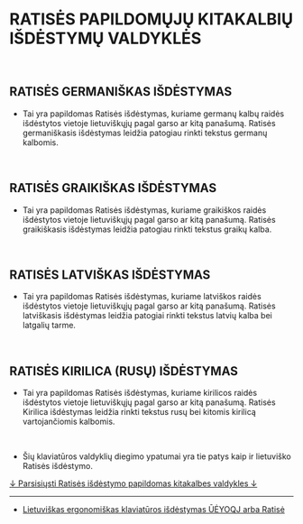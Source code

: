 
# RATISĖS PAPILDOMŲJŲ KITAKALBIŲ IŠDĖSTYMŲ VALDYKLĖS

<br>

## RATISĖS GERMANIŠKAS IŠDĖSTYMAS

- Tai yra papildomas Ratisės išdėstymas, kuriame germanų kalbų raidės išdėstytos vietoje lietuviškųjų pagal garso ar kitą panašumą.
Ratisės germaniškasis išdėstymas leidžia patogiau rinkti tekstus germanų kalbomis.

<br>

## RATISĖS GRAIKIŠKAS IŠDĖSTYMAS

- Tai yra papildomas Ratisės išdėstymas, kuriame graikiškos raidės išdėstytos vietoje lietuviškųjų pagal garso ar kitą panašumą.
Ratisės graikiškasis išdėstymas leidžia patogiau rinkti tekstus graikų kalba.

<br>

## RATISĖS LATVIŠKAS IŠDĖSTYMAS

- Tai yra papildomas Ratisės išdėstymas, kuriame latviškos raidės išdėstytos vietoje lietuviškųjų pagal garso ar kitą panašumą.
Ratisės latviškasis išdėstymas leidžia patogiai rinkti tekstus latvių kalba bei latgalių tarme.

<br>

## RATISĖS KIRILICA (RUSŲ) IŠDĖSTYMAS

- Tai yra papildomas Ratisės išdėstymas, kuriame kirilicos raidės išdėstytos vietoje lietuviškųjų pagal garso ar kitą panašumą.
Ratisės Kirilica išdėstymas leidžia rinkti tekstus rusų bei kitomis kirilicą vartojančiomis kalbomis.

<br>

- Šių klaviatūros valdyklių diegimo ypatumai yra tie patys kaip ir lietuviško Ratisės išdėstymo.

[↓ Parsisiųsti Ratisės išdėstymo papildomas kitakalbes valdykles ↓](https://github.com/albuck/ratise_kitakalbe/zipball/master)

-----------------------------------------

- [Lietuviškas ergonomiškas klaviatūros išdėstymas ŪĖYOQJ arba Ratisė](https://albuck.github.io/Ratise-layout/)
